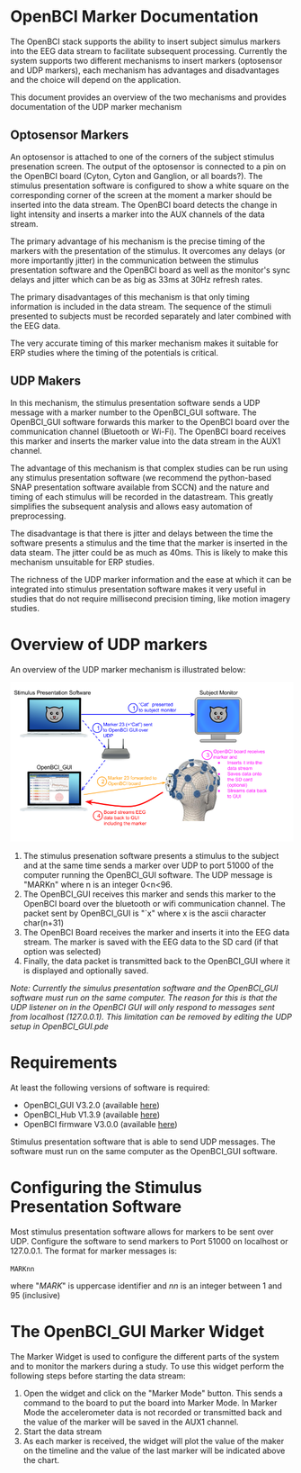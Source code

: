 # OpenBCI Marker Documentation 
The OpenBCI stack supports the ability to insert subject simulus markers into the EEG data stream to facilitate subsequent processing. Currently the system supports two different mechanisms to insert markers (optosensor and UDP markers), each mechanism has advantages and disadvantages and the choice will depend on the application.  

This document provides an overview of the two mechanisms and provides documentation of the UDP marker mechanism

## Optosensor Markers
An optosensor is attached to one of the corners of the subject stimulus presenation screen.  The output of the optosensor is connected to a pin on the OpenBCI board (Cyton, Cyton and Ganglion, or all boards?).  The stimulus presentation software is configured to show a white square on the corresponding corner of the screen at the moment a marker should be inserted into the data stream. The OpenBCI board detects the change in light intensity and inserts a marker into the AUX channels of the data stream.  

The primary advantage of his mechanism is the precise timing of the markers with the presentation of the stimulus.  It overcomes any delays (or more importantly jitter) in the communication between the stimulus presentation software and the OpenBCI board as well as the monitor's sync delays and jitter which can be as big as 33ms at 30Hz refresh rates.  

The primary disadvantages of this mechanism is that only timing information is included in the data stream. The sequence of the stimuli presented to subjects must be recorded separately and later combined with the EEG data. 

The very accurate timing of this marker mechanism makes it suitable for ERP studies where the timing of the potentials is critical. 

## UDP Makers
In this mechanism, the stimulus presentation software sends a UDP message with a marker number to the OpenBCI_GUI software. The OpenBCI_GUI software forwards this marker to the OpenBCI board over the communication channel (Bluetooth or Wi-Fi). The OpenBCI board receives this marker and inserts the marker value into the data stream in the AUX1 channel.  

The advantage of this mechanism is that complex studies can be run using any stimulus presentation software (we recommend the python-based SNAP presentation software available from SCCN) and the nature and timing of each stimulus will be recorded in the datastream.  This greatly simplifies the subsequent analysis and allows easy automation of preprocessing.  

The disadvantage is that there is jitter and delays between the time the software presents a stimulus and the time that the marker is inserted in the data steam.  The jitter could be as much as 40ms.  This is likely to make this mechanism unsuitable for ERP studies.  

The richness of the UDP marker information and the ease at which it can be integrated into stimulus presentation software makes it very useful in studies that do not require millisecond precision timing, like motion imagery studies.

# Overview of UDP markers  
An overview of the UDP marker mechanism is illustrated below:
<p align="center">
  <img alt="banner" src="/images/OpenBCI_UDP_Marker_Overview.png/" width="600">
</p>

1. The stimulus presenation software presents a stimulus to the subject and at the same time sends a marker over UDP to port 51000 of the computer running the OpenBCI_GUI software.  The UDP message is "MARKn" where n is an integer 0<n<96.
1. The OpenBCI_GUI receives this marker and sends this marker to the OpenBCI board over the bluetooth or wifi communication channel.  The packet sent by OpenBCI_GUI is "\`x" where x is the ascii character char(n+31)
1. The OpenBCI Board receives the marker and inserts it into the EEG data stream.  The marker is saved with the EEG data to the SD card (if that option was selected) 
1. Finally, the data packet is transmitted back to the OpenBCI_GUI where it is displayed and optionally saved.  

*Note: Currently the simulus presentation software and the OpenBCI_GUI software must run on the same computer.  The reason for this is that the UDP listener on in the OpenBCI GUI will only respond to messages sent from localhost (127.0.0.1).  This limitation can be removed by editing the UDP setup in OpenBCI_GUI.pde*

# Requirements
At least the following versions of software is required:
- OpenBCI_GUI V3.2.0 (available [here](https://github.com/OpenBCI/OpenBCI_GUI/releases))
- OpenBCI_Hub V1.3.9 (available [here](https://github.com/OpenBCI/OpenBCI_Hub/releases))
- OpenBCI firmware V3.0.0 (available [here](https://github.com/OpenBCI/OpenBCI_32bit_Library/releases))

Stimulus presentation software that is able to send UDP messages.  The software must run on the same computer as the OpenBCI_GUI software.

# Configuring the Stimulus Presentation Software
Most stimulus presentation software allows for markers to be sent over UDP.  Configure the software to send markers to Port 51000 on localhost or 127.0.0.1. The format for marker messages is:  

```MARKnn```

where "*MARK*" is uppercase identifier and *nn* is an integer between 1 and 95 (inclusive)

# The OpenBCI_GUI Marker Widget
The Marker Widget is used to configure the different parts of the system and to monitor the markers during a study.  To use this widget perform the following steps before starting the data stream:
1.  Open the widget and click on the "Marker Mode" button.  This sends a command to the board to put the board into Marker Mode.  In Marker Mode the accelerometer data is not recorded or transmitted back and the value of the marker will be saved in the AUX1 channel.
1. Start the data stream
1.  As each marker is received, the widget will plot the value of the maker on the timeline and the value of the last marker will be indicated above the chart.


